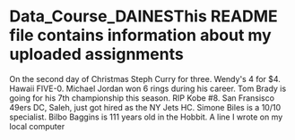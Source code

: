 # Data_Course_DAINESThis README file contains information about my uploaded assignments
On the second day of Christmas
Steph Curry for three. Wendy's 4 for $4. Hawaii FIVE-0. Michael Jordan won 6 rings during his career. Tom Brady is going for his 7th championship this season. RIP Kobe #8. San Fransisco 49ers DC, Saleh, just got hired as the NY Jets HC. Simone Biles is a 10/10 specialist. Bilbo Baggins is 111 years old in the Hobbit. A line I wrote on my local computer  
